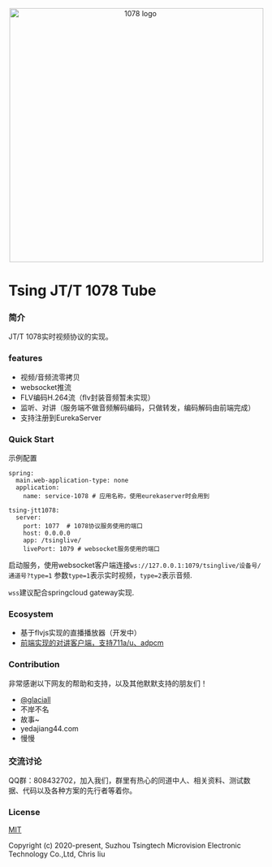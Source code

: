 <p align="center"><a href="https://github.com/SuperChrisliu" target="_blank" rel="noopener noreferrer"><img width="500" src="http://cdn.chrisliu.top/1078logo.png" alt="1078 logo"></a></p>

# Tsing JT/T 1078 Tube

### 简介
JT/T 1078实时视频协议的实现。

### features
* 视频/音频流零拷贝
* websocket推流
* FLV编码H.264流（flv封装音频暂未实现）
* 监听、对讲（服务端不做音频解码编码，只做转发，编码解码由前端完成）
* 支持注册到EurekaServer

### Quick Start
示例配置
```
spring:
  main.web-application-type: none
  application:
    name: service-1078 # 应用名称，使用eurekaserver时会用到

tsing-jtt1078:
  server:
    port: 1077  # 1078协议服务使用的端口
    host: 0.0.0.0
    app: /tsinglive/ 
    livePort: 1079 # websocket服务使用的端口
```
启动服务，使用websocket客户端连接`ws://127.0.0.1:1079/tsinglive/设备号/通道号?type=1`
参数`type=1`表示实时视频，`type=2`表示音频.

`wss`建议配合springcloud gateway实现.

### Ecosystem
* 基于flvjs实现的直播播放器（开发中）
* [前端实现的对讲客户端，支持711a/u、adpcm](https://github.com/SuperChrisliu/voiceintercom)


### Contribution
非常感谢以下网友的帮助和支持，以及其他默默支持的朋友们！
* [@glaciall](https://github.com/glaciall)
* 不岸不名
* 故事~
* yedajiang44.com
* 慢慢

### 交流讨论
QQ群：808432702，加入我们，群里有热心的同道中人、相关资料、测试数据、代码以及各种方案的先行者等着你。

### License
[MIT](http://opensource.org/licenses/MIT)

Copyright (c) 2020-present, Suzhou Tsingtech Microvision Electronic Technology Co.,Ltd, Chris liu